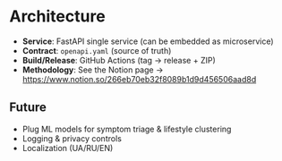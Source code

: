 # Architecture

- **Service**: FastAPI single service (can be embedded as microservice)
- **Contract**: `openapi.yaml` (source of truth)
- **Build/Release**: GitHub Actions (tag → release + ZIP)
- **Methodology**: See the Notion page → https://www.notion.so/266eb70eb32f8089b1d9d456506aad8d

## Future
- Plug ML models for symptom triage & lifestyle clustering
- Logging & privacy controls
- Localization (UA/RU/EN)
